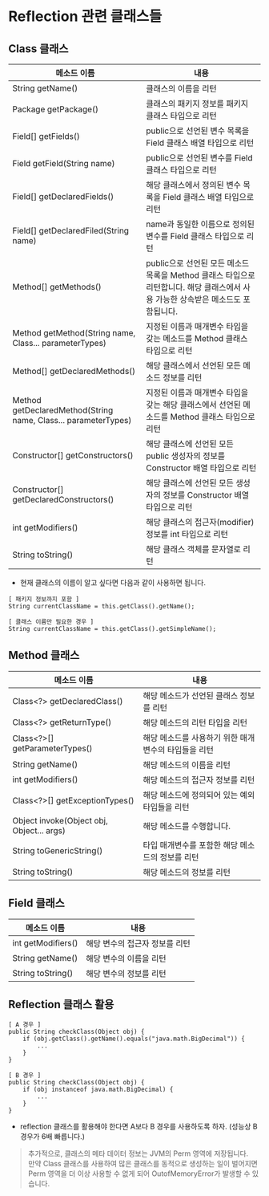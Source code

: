 # Reflection 관련 클래스들

## Class 클래스
메소드 이름 | 내용
------------|------------
String getName() | 클래스의 이름을 리턴
Package getPackage() | 클래스의 패키지 정보를 패키지 클래스 타입으로 리턴
Field[] getFields() | public으로 선언된 변수 목록을 Field 클래스 배열 타입으로 리턴
Field getField(String name) | public으로 선언된 변수를 Field 클래스 타입으로 리턴
Field[] getDeclaredFields() | 해당 클래스에서 정의된 변수 목록을 Field 클래스 배열 타입으로 리턴
Field[] getDeclaredFiled(String name) | name과 동일한 이름으로 정의된 변수를 Field 클래스 타입으로 리턴
Method[] getMethods() | public으로 선언된 모든 메소드 목록을 Method 클래스 타입으로 리턴합니다. 해당 클래스에서 사용 가능한 상속받은 메소드도 포함됩니다.
Method getMethod(String name, Class... parameterTypes) | 지정된 이름과 매개변수 타입을 갖는 메소드를 Method 클래스 타입으로 리턴
Method[] getDeclaredMethods() | 해당 클래스에서 선언된 모든 메소드 정보를 리턴
Method getDeclaredMethod(String name, Class... parameterTypes) | 지정된 이름과 매개변수 타입을 갖는 해당 클래스에서 선언된 메소드를 Method 클래스 타입으로 리턴
Constructor[] getConstructors() | 해당 클래스에 선언된 모든 public 생성자의 정보를 Constructor 배열 타입으로 리턴
Constructor[] getDeclaredConstructors() | 해당 클래스에 선언된 모든 생성자의 정보를 Constructor 배열 타입으로 리턴
int getModifiers() | 해당 클래스의 접근자(modifier) 정보를 int 타입으로 리턴
String toString() | 해당 클래스 객체를 문자열로 리턴

* 현재 클래스의 이름이 알고 싶다면 다음과 같이 사용하면 됩니다.
```
[ 패키지 정보까지 포함 ]
String currentClassName = this.getClass().getName();

[ 클래스 이름만 필요한 경우 ]
String currentClassName = this.getClass().getSimpleName();
```

## Method 클래스
메소드 이름 | 내용
------------|------------
Class<?> getDeclaredClass() | 해당 메소드가 선언된 클래스 정보를 리턴
Class<?> getReturnType() | 해당 메소드의 리턴 타입을 리턴
Class<?>[] getParameterTypes() | 해당 메소드를 사용하기 위한 매개변수의 타입들을 리턴
String getName() | 해당 메소드의 이름을 리턴
int getModifiers() | 해당 메소드의 접근자 정보를 리턴
Class<?>[] getExceptionTypes() | 해당 메소드에 정의되어 있는 예외 타입들을 리턴
Object invoke(Object obj, Object... args) | 해당 메소드를 수행합니다.
String toGenericString() | 타입 매개변수를 포함한 해당 메소드의 정보를 리턴
String toString() | 해당 메소드의 정보를 리턴

## Field 클래스
메소드 이름 | 내용
------------|------------
int getModifiers() | 해당 변수의 접근자 정보를 리턴
String getName() | 해당 변수의 이름을 리턴
String toString() | 해당 변수의 정보를 리턴

## Reflection 클래스 활용
```
[ A 경우 ]
public String checkClass(Object obj) {
    if (obj.getClass().getName().equals("java.math.BigDecimal")) {
        ...
    }
}

[ B 경우 ]
public String checkClass(Object obj) {
    if (obj instanceof java.math.BigDecimal) {
        ...
    }
}
```
* reflection 클래스를 활용해야 한다면 A보다 B 경우를 사용하도록 하자. (성능상 B 경우가 6배 빠릅니다.)
> 추가적으로, 클래스의 메타 데이터 정보는 JVM의 Perm 영역에 저장됩니다.<br/>
만약 Class 클래스를 사용하여 많은 클래스를 동적으로 생성하는 일이 벌어지면<br/>
Perm 영역을 더 이상 사용할 수 없게 되어 OutofMemoryError가 발생할 수 있습니다.

